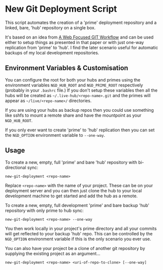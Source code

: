 New Git Deployment Script
=========================

This script automates the creation of a 'prime' deployment repository and a linked, bare, 'hub' repository on a single
box.

It's based on an idea from [A Web Focused GIT Workflow](http://joemaller.com/990/a-web-focused-git-workflow/) and can be
used either to setup things as presented in that paper or with just one-way replication from 'prime' to 'hub'. I find
the later scenario useful for automatic backups of my local development repositories.


Environment Variables & Customisation
-------------------------------------

You can configure the root for both your hubs and primes using the environment variables ```NGD_HUB_ROOT``` and
```NGD_PRIME_ROOT``` respectively (probably in your ```.bashrc``` file.) If you don't setup these variables then all the
hubs will be created as ```~/.live-hub/<repo-name>.git``` and the primes will appear as ```~/live/<repo-name>/```
directories.

If you are using your hubs as backup repos then you could use something like sshfs to mount a remote share and have the
mountpoint as your ```NGD_HUB_ROOT```.

If you only ever want to create 'prime' to 'hub' replication then you can set the ```NGD_OPTION``` environment variable
to ```--one-way```.


Usage
-----

To create a new, empty, full 'prime' and bare 'hub' repository with bi-directional sync:

    new-git-deployment <repo-name>

Replace ```<repo-name>``` with the name of your project. These can be on your deployment server and you can then just
clone the hub to your local development machine to get started and add the hub as a remote.


To create a new, empty, full development 'prime' and bare backup 'hub' repository with only prime to hub sync:

    new-git-deployment <repo-name> --one-way

You then work locally in your project's prime directory and all your commits will get reflected to your backup 'hub'
repo. This can be controlled by the ```NGD_OPTION``` environment variable if this is the only scenario you ever use.


You can also have your project be a clone of another git repository by supplying the existing project as an argument...

    new-git-deployment <repo-name> <uri-of-repo-to-clone> [--one-way]

